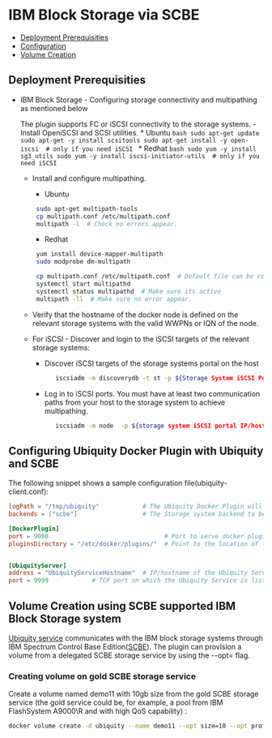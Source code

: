 # IBM Block Storage via SCBE

* [Deployment Prerequisities](#deployment-prerequisities)
* [Configuration](#configuring-ubiquity-docker-plugin-with-ubiquity-and-scbe)
* [Volume Creation](#volume-creation-using-scbe-supported-ibm-block-storage-system)

## Deployment Prerequisities
* IBM Block Storage - Configuring storage connectivity and multipathing as mentioned below

     The plugin supports FC or iSCSI connectivity to the storage systems.
      - Install OpeniSCSI and SCSI utilities.
        * Ubuntu
        ```bash
         sudo apt-get update
         sudo apt-get -y install scsitools
         sudo apt-get install -y open-iscsi  # only if you need iSCSI
         ```
         * Redhat
         ```bash
         sudo yum -y install sg3_utils
         sudo yum -y install iscsi-initiator-utils  # only if you need iSCSI
         ```

     - Install and configure multipathing.
         * Ubuntu
        ```bash
         sudo apt-get multipath-tools
         cp multipath.conf /etc/multipath.conf
         multipath -l  # Check no errors appear.
        ```

         * Redhat
        ```bash
         yum install device-mapper-multipath
         sudo modprobe dm-multipath

         cp multipath.conf /etc/multipath.conf  # Default file can be copied from  /usr/share/doc/device-mapper-multipath-*/multipath.conf to /etc
         systemctl start multipathd
         systemctl status multipathd  # Make sure its active
         multipath -ll  # Make sure no error appear.
        ```

     - Verify that the hostname of the docker node is defined on the relevant storage systems with the valid WWPNs or IQN of the node.

     - For iSCSI - Discover and login to the iSCSI targets of the relevant storage systems:
         * Discover iSCSI targets of the storage systems portal on the host

            ```bash
               iscsiadm -m discoverydb -t st -p ${Storage System iSCSI Portal IP}:3260 --discover
            ```
         * Log in to iSCSI ports. You must have at least two communication paths from your host to the storage system to achieve multipathing.

            ```bash
               iscsiadm -m node  -p ${storage system iSCSI portal IP/hostname} --login
            ```
            
## Configuring Ubiquity Docker Plugin with Ubiquity and SCBE

The following snippet shows a sample configuration file(ubiquity-client.conf):
 
 ```toml
 logPath = "/tmp/ubiquity"            # The Ubiquity Docker Plugin will write logs to file "ubiquity-docker-plugin.log" in this path.
 backends = ["scbe"]                  # The Storage system backend to be used with Ubiquity to create and manage volumes. In this we configure Docker plugin to create volumes using IBM Block Storage system via SCBE.
 
 [DockerPlugin]
 port = 9000                                # Port to serve docker plugin functions
 pluginsDirectory = "/etc/docker/plugins/"  # Point to the location of the configured Docker plugin directory (create if not already created by Docker)
 
 
 [UbiquityServer]
 address = "UbiquityServiceHostname"  # IP/hostname of the Ubiquity Service
 port = 9999            # TCP port on which the Ubiquity Service is listening
 ```
 
## Volume Creation using SCBE supported IBM Block Storage system
[Ubiquity service](https://github.com/IBM/ubiquity) communicates with the IBM block storage systems through IBM Spectrum Control Base Edition([SCBE](http://www.ibm.com/support/knowledgecenter/STWMS9/landing/IBM_Spectrum_Control_Base_Edition_welcome_page.html)).
The plugin can provision a volume from a delegated SCBE storage service by using the --opt=<SCBE storage service name> flag.

### Creating volume on gold SCBE storage service
Create a volume named demo11 with 10gb size from the gold SCBE storage service (the gold service could be, for example, a pool from IBM FlashSystem A9000\R and with high QoS capability) :

```bash
docker volume create -d ubiquity --name demo11 --opt size=10 --opt profile=gold
```